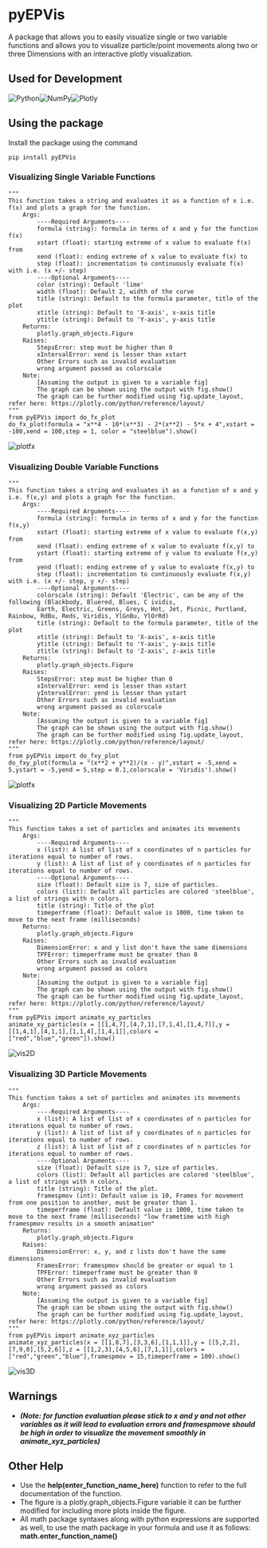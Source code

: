 # pyEPVis
A package that allows you to easily visualize single or two variable functions and allows you to visualize particle/point movements along two or three Dimensions with an interactive plotly visualization.

## Used for Development
![Python](https://img.shields.io/badge/Python-FFD43B?style=for-the-badge&logo=python&logoColor=blue)![NumPy](https://img.shields.io/badge/Numpy-777BB4?style=for-the-badge&logo=numpy&logoColor=white)![Plotly](https://img.shields.io/badge/Plotly-239120?style=for-the-badge&logo=plotly&logoColor=white)

## Using the package

Install the package using the command
```
pip install pyEPVis
```
### Visualizing Single Variable Functions
```
"""
This function takes a string and evaluates it as a function of x i.e. f(x) and plots a graph for the function.
    Args:
        ----Required Arguments----
        formula (string): formula in terms of x and y for the function f(x)
        xstart (float): starting extreme of x value to evaluate f(x) from
        xend (float): ending extreme of x value to evaluate f(x) to
        step (float): incrementation to continuously evaluate f(x) with i.e. (x +/- step)
        ----Optional Arguments----
        color (string): Default 'lime'
        width (float): Default 2, width of the curve
        title (string): Default to the formula parameter, title of the plot
        xtitle (string): Default to 'X-axis', x-axis title
        ytitle (string): Default to 'Y-axis', y-axis title
    Returns:
        plotly.graph_objects.Figure
    Raises:
        StepsError: step must be higher than 0
        xIntervalError: xend is lesser than xstart
        Other Errors such as invalid evaluation
        wrong argument passed as colorscale
    Note:
        [Assuming the output is given to a variable fig]
        The graph can be shown using the output with fig.show()
        The graph can be further modified using fig.update_layout, refer here: https://plotly.com/python/reference/layout/
"""
from pyEPVis import do_fx_plot
do_fx_plot(formula = "x**4 - 10*(x**3) - 2*(x**2) - 5*x + 4",xstart = -100,xend = 100,step = 1, color = "steelblue").show()
```
![plotfx](pkgWork/plotfx.png)

### Visualizing Double Variable Functions
```
"""
This function takes a string and evaluates it as a function of x and y i.e. f(x,y) and plots a graph for the function.
    Args:
        ----Required Arguments----
        formula (string): formula in terms of x and y for the function f(x,y)
        xstart (float): starting extreme of x value to evaluate f(x,y) from
        xend (float): ending extreme of x value to evaluate f(x,y) to
        ystart (float): starting extreme of y value to evaluate f(x,y) from
        yend (float): ending extreme of y value to evaluate f(x,y) to
        step (float): incrementation to continuously evaluate f(x,y) with i.e. (x +/- step, y +/- step)
        ----Optional Arguments----
        colorscale (string): Default 'Electric', can be any of the following (Blackbody, Bluered, Blues, C ividis,
        Earth, Electric, Greens, Greys, Hot, Jet, Picnic, Portland, Rainbow, RdBu, Reds, Viridis, YlGnBu, YlOrRd)
        title (string): Default to the formula parameter, title of the plot
        xtitle (string): Default to 'X-axis', x-axis title
        ytitle (string): Default to 'Y-axis', y-axis title
        ztitle (string): Default to 'Z-axis', z-axis title
    Returns:
        plotly.graph_objects.Figure
    Raises:
        StepsError: step must be higher than 0
        xIntervalError: xend is lesser than xstart
        yIntervalError: yend is lesser than ystart
        Other Errors such as invalid evaluation
        wrong argument passed as colorscale
    Note:
        [Assuming the output is given to a variable fig]
        The graph can be shown using the output with fig.show()
        The graph can be further modified using fig.update_layout, refer here: https://plotly.com/python/reference/layout/
"""
from pyEPVis import do_fxy_plot
do_fxy_plot(formula = "(x**2 + y**2)/(x - y)",xstart = -5,xend = 5,ystart = -5,yend = 5,step = 0.1,colorscale = 'Viridis').show()
```
![plotfx](pkgWork/plotfxy.png)

### Visualizing 2D Particle Movements
```
"""
This function takes a set of particles and animates its movements
    Args:
        ----Required Arguments----
        x (list): A list of list of x coordinates of n particles for iterations equal to number of rows.
        y (list): A list of list of y coordinates of n particles for iterations equal to number of rows.
        ----Optional Arguments----
        size (float): Default size is 7, size of particles.
        colors (list): Default all particles are colored 'steelblue', a list of strings with n colors.
        title (string): Title of the plot
        timeperframe (float): Default value is 1000, time taken to move to the next frame (milliseconds)
    Returns:
        plotly.graph_objects.Figure
    Raises:
        DimensionError: x and y list don't have the same dimensions
        TPFError: timeperframe must be greater than 0
        Other Errors such as invalid evaluation
        wrong argument passed as colors
    Note:
        [Assuming the output is given to a variable fig]
        The graph can be shown using the output with fig.show()
        The graph can be further modified using fig.update_layout, refer here: https://plotly.com/python/reference/layout/
"""
from pyEPVis import animate_xy_particles
animate_xy_particles(x = [[1,4,7],[4,7,1],[7,1,4],[1,4,7]],y = [[1,4,1],[4,1,1],[1,1,4],[1,4,1]],colors = ["red","blue","green"]).show()
```
![vis2D](pkgWork/vis2D.gif)

### Visualizing 3D Particle Movements
```
"""
This function takes a set of particles and animates its movements
    Args:
        ----Required Arguments----
        x (list): A list of list of x coordinates of n particles for iterations equal to number of rows.
        y (list): A list of list of y coordinates of n particles for iterations equal to number of rows.
        z (list): A list of list of z coordinates of n particles for iterations equal to number of rows.
        ----Optional Arguments----
        size (float): Default size is 7, size of particles.
        colors (list): Default all particles are colored 'steelblue', a list of strings with n colors.
        title (string): Title of the plot.
        framespmov (int): Default value is 10, Frames for movement from one position to another, must be greater than 1.
        timeperframe (float): Default value is 1000, time taken to move to the next frame (milliseconds) "low frametime with high framespmov results in a smooth animation"
    Returns:
        plotly.graph_objects.Figure
    Raises:
        DimensionError: x, y, and z lists don't have the same dimensions
        FramesError: framespmov should be greater or equal to 1
        TPFError: timeperframe must be greater than 0
        Other Errors such as invalid evaluation
        wrong argument passed as colors
    Note:
        [Assuming the output is given to a variable fig]
        The graph can be shown using the output with fig.show()
        The graph can be further modified using fig.update_layout, refer here: https://plotly.com/python/reference/layout/
"""
from pyEPVis import animate_xyz_particles
animate_xyz_particles(x = [[1,8,7],[3,3,6],[1,1,1]],y = [[5,2,2],[7,9,0],[5,2,6]],z = [[1,2,3],[4,5,6],[7,1,1]],colors = ["red","green","blue"],framespmov = 15,timeperframe = 100).show()
```
![vis3D](pkgWork/vis3D.gif)

## Warnings
* ***(Note: for function evaluation please stick to x and y and not other variables as it will lead to evaluation errors and framespmove should be high in order to visualize the movement smoothly in animate_xyz_particles)***

## Other Help
* Use the **help(enter_function_name_here)** function to refer to the full documentation of the function.
* The figure is a plotly.graph_objects.Figure variable it can be further modified for including more plots inside the figure.
* All math package syntaxes along with python expressions are supported as well, to use the math package in your formula and use it as follows: **math.enter_function_name()**